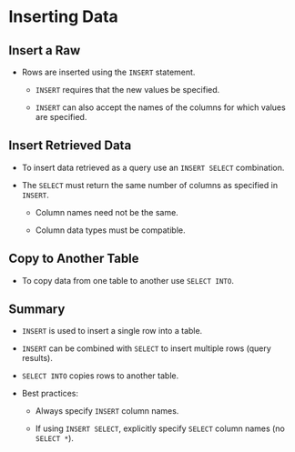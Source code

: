 # Inserting Data

## Insert a Raw

- Rows are inserted using the `INSERT` statement.

  - `INSERT` requires that the new values be specified.

  - `INSERT` can also accept the names of the columns for which values are specified.

## Insert Retrieved Data

- To insert data retrieved as a query use an `INSERT SELECT` combination.

- The `SELECT` must return the same number of columns as specified in `INSERT`.

  - Column names need not be the same.

  - Column data types must be compatible.

## Copy to Another Table

- To copy data from one table to another use `SELECT INTO`.

## Summary

- `INSERT` is used to insert a single row into a table.

- `INSERT` can be combined with `SELECT` to insert multiple rows (query results).

- `SELECT INTO` copies rows to another table.

- Best practices:

  - Always specify `INSERT` column names.

  - If using `INSERT SELECT`, explicitly specify `SELECT` column names (no `SELECT *`).
